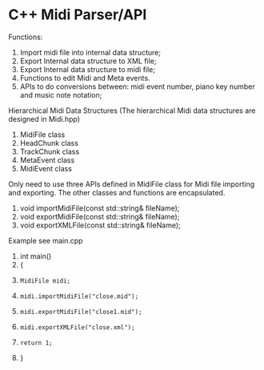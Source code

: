 # C++ Midi Parser/API

Functions:
1. Import midi file into internal data structure;
2. Export Internal data structure to XML file;
3. Export Internal data structure to midi file;
4. Functions to edit Midi and Meta events.
5. APIs to do conversions between: midi event number, piano key number and music note notation;

Hierarchical Midi Data Structures (The hierarchical Midi data structures are designed in Midi.hpp)
1. MidiFile class
2.  HeadChunk class
3.  TrackChunk class
4.   MetaEvent class
5.   MidiEvent class

Only need to use three APIs defined in MidiFile class for Midi file importing and exporting. The other classes and functions are encapsulated.
1. void importMidiFile(const std::string& fileName);
2. void exportMidiFile(const std::string& fileName);
3. void exportXMLFile(const std::string& fileName);

Example see main.cpp
1. int main()
2. {
3.     MidiFile midi;
4.     midi.importMidiFile("close.mid");
5.     midi.exportMidiFile("close1.mid");
6.     midi.exportXMLFile("close.xml");
7.     return 1;
8. }
